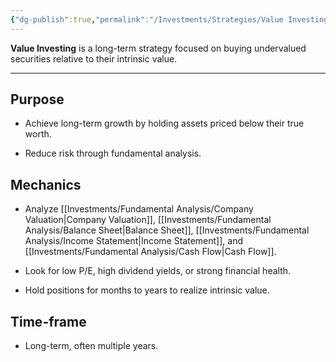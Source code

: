 ```yaml
---
{"dg-publish":true,"permalink":"/Investments/Strategies/Value Investing/"}
---
```


**Value Investing** is a long-term strategy focused on buying undervalued securities relative to their intrinsic value.

---

## Purpose

- Achieve long-term growth by holding assets priced below their true worth.
    
- Reduce risk through fundamental analysis.
    

## Mechanics

- Analyze [[Investments/Fundamental Analysis/Company Valuation\|Company Valuation]], [[Investments/Fundamental Analysis/Balance Sheet\|Balance Sheet]], [[Investments/Fundamental Analysis/Income Statement\|Income Statement]], and [[Investments/Fundamental Analysis/Cash Flow\|Cash Flow]].
    
- Look for low P/E, high dividend yields, or strong financial health.
    
- Hold positions for months to years to realize intrinsic value.
    

## Time-frame

- Long-term, often multiple years.